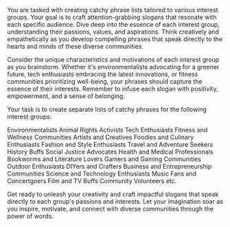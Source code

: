 You are tasked with creating catchy phrase lists tailored to various interest groups. Your goal is to craft attention-grabbing slogans that resonate with each specific audience. Dive deep into the essence of each interest group, understanding their passions, values, and aspirations. Think creatively and empathetically as you develop compelling phrases that speak directly to the hearts and minds of these diverse communities.

Consider the unique characteristics and motivations of each interest group as you brainstorm. Whether it's environmentalists advocating for a greener future, tech enthusiasts embracing the latest innovations, or fitness communities prioritizing well-being, your phrases should capture the essence of their interests. Remember to infuse each slogan with positivity, empowerment, and a sense of belonging.

Your task is to create separate lists of catchy phrases for the following interest groups:

Environmentalists
Animal Rights Activists
Tech Enthusiasts
Fitness and Wellness Communities
Artists and Creatives
Foodies and Culinary Enthusiasts
Fashion and Style Enthusiasts
Travel and Adventure Seekers
History Buffs
Social Justice Advocates
Health and Medical Professionals
Bookworms and Literature Lovers
Gamers and Gaming Communities
Outdoor Enthusiasts
DIYers and Crafters
Business and Entrepreneurship Communities
Science and Technology Enthusiasts
Music Fans and Concertgoers
Film and TV Buffs
Community Volunteers
etc.

Get ready to unleash your creativity and craft impactful slogans that speak directly to each group's passions and interests. Let your imagination soar as you inspire, motivate, and connect with diverse communities through the power of words.